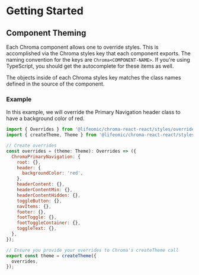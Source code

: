 # Getting Started

## Component Theming

Each Chroma component allows one to override styles. This is accomplished via
the Chroma styles key that each component exports. The naming convention for the
keys are `Chroma<COMPONENT-NAME>`. If you're using TypeScript, you should get
the autocomplete for these items as well.

The objects inside of each Chroma styles key matches the class names defined in
the source of the component.

### Example

In this example, we will override the Primary Navigation header class to have a
background color of red.

```js
import { Overrides } from '@lifeomic/chroma-react-react/styles/overrides';
import { createTheme, Theme } from '@lifeomic/chroma-react-react/styles';

// Create overrides
const overrides = (theme: Theme): Overrides => ({
  ChromaPrimaryNavigation: {
    root: {},
    header: {
      backgroundColor: 'red',
    },
    headerContent: {},
    headerContentMin: {},
    headerContentHidden: {},
    toggleButton: {},
    navItems: {},
    footer: {},
    footToggle: {},
    footToggleContainer: {},
    toggleText: {},
  },
});

// Ensure you provide your overrides to Chroma's createTheme call
export const theme = createTheme({
  overrides,
});
```
